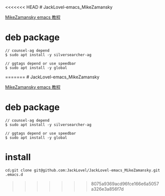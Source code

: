 <<<<<<< HEAD
﻿# JackLovel-emacs_MikeZamansky

[MikeZamansky emacs 教程](https://cestlaz.github.io/stories/emacs/)

# deb package
```
// counsel-ag depend
$ sudo apt install -y silversearcher-ag

// ggtags depend or use speedbar  
$ sudo apt install -y global
```
=======
﻿# JackLovel-emacs_MikeZamansky

[MikeZamansky emacs 教程](https://cestlaz.github.io/stories/emacs/)

# deb package
```
// counsel-ag depend
$ sudo apt install -y silversearcher-ag

// ggtags depend or use speedbar  
$ sudo apt install -y global
```
# install 
```
cd;git clone git@github.com:JackLovel/JackLovel-emacs_MikeZamansky.git .emacs.d
```
>>>>>>> 8075a9369acd96fce166e6a5057a326e3a856f7d
